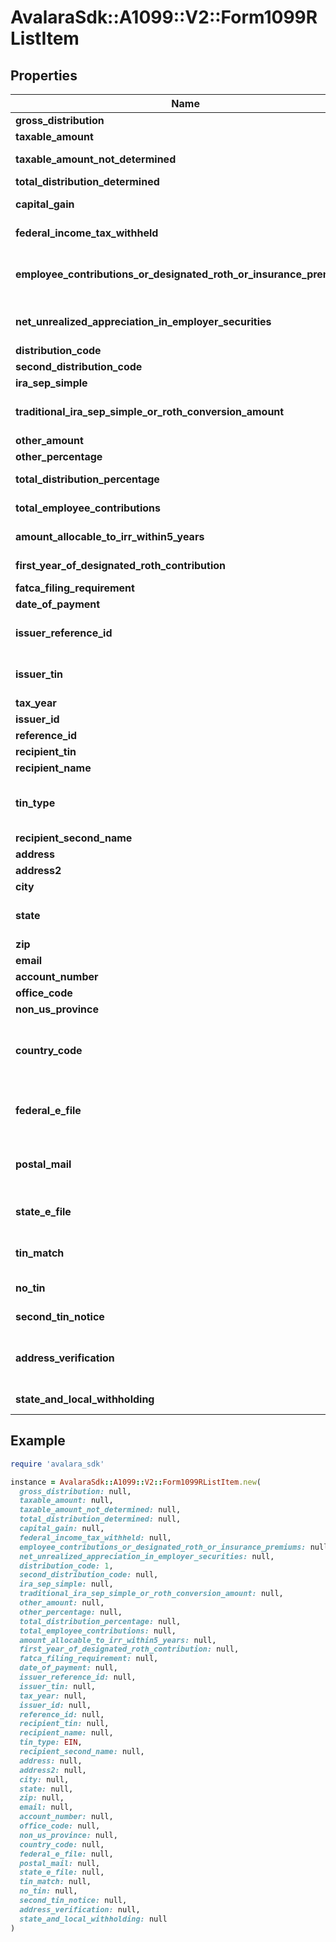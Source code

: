 # AvalaraSdk::A1099::V2::Form1099RListItem

## Properties

| Name | Type | Description | Notes |
| ---- | ---- | ----------- | ----- |
| **gross_distribution** | **Float** | Gross distribution | [optional] |
| **taxable_amount** | **Float** | Taxable amount | [optional] |
| **taxable_amount_not_determined** | **Boolean** | Taxable amount not determined | [optional] |
| **total_distribution_determined** | **Boolean** | Total distribution | [optional] |
| **capital_gain** | **Float** | Capital gain (included in Box 2a) | [optional] |
| **federal_income_tax_withheld** | **Float** | Federal income tax withheld | [optional] |
| **employee_contributions_or_designated_roth_or_insurance_premiums** | **Float** | Employee contributions/Designated Roth contributions or insurance premiums | [optional] |
| **net_unrealized_appreciation_in_employer_securities** | **Float** | Net unrealized appreciation in employer&#39;s securities | [optional] |
| **distribution_code** | **String** | Distribution code | [optional] |
| **second_distribution_code** | **String** | Second distribution code | [optional] |
| **ira_sep_simple** | **Boolean** | IRA/SEP/SIMPLE | [optional] |
| **traditional_ira_sep_simple_or_roth_conversion_amount** | **Float** | Traditional IRA/SEP/SIMPLE or Roth conversion amount | [optional] |
| **other_amount** | **Float** | Other amount | [optional] |
| **other_percentage** | **String** | Other percentage | [optional] |
| **total_distribution_percentage** | **String** | Total distribution percentage | [optional] |
| **total_employee_contributions** | **Float** | Total employee contributions | [optional] |
| **amount_allocable_to_irr_within5_years** | **Float** | Amount allocable to IRR within 5 years | [optional] |
| **first_year_of_designated_roth_contribution** | **Integer** | First year of designated Roth contribution | [optional] |
| **fatca_filing_requirement** | **Boolean** | FATCA filing requirement | [optional] |
| **date_of_payment** | **Time** | Date of payment | [optional] |
| **issuer_reference_id** | **String** | Issuer Reference ID. One of &#x60;issuerReferenceId&#x60; or &#x60;issuerTin&#x60; is required. | [optional] |
| **issuer_tin** | **String** | Issuer TIN. One of &#x60;issuerReferenceId&#x60; or &#x60;issuerTin&#x60; is required. | [optional] |
| **tax_year** | **Integer** | Tax year |  |
| **issuer_id** | **String** | Issuer ID | [optional] |
| **reference_id** | **String** | Reference ID | [optional] |
| **recipient_tin** | **String** | Recipient Tax ID Number | [optional] |
| **recipient_name** | **String** | Recipient name | [optional] |
| **tin_type** | **String** | Type of TIN (Tax ID Number). Will be one of:  * SSN  * EIN  * ITIN  * ATIN | [optional] |
| **recipient_second_name** | **String** | Recipient second name | [optional] |
| **address** | **String** | Address |  |
| **address2** | **String** | Address line 2 | [optional] |
| **city** | **String** | City |  |
| **state** | **String** | US state. Required if CountryCode is \&quot;US\&quot;. | [optional] |
| **zip** | **String** | Zip/postal code | [optional] |
| **email** | **String** | Recipient email address | [optional] |
| **account_number** | **String** | Account number | [optional] |
| **office_code** | **String** | Office code | [optional] |
| **non_us_province** | **String** | Foreign province | [optional] |
| **country_code** | **String** | Country code, as defined at https://www.irs.gov/e-file-providers/country-codes |  |
| **federal_e_file** | **Boolean** | Boolean indicating that federal e-filing should be scheduled for this form | [optional] |
| **postal_mail** | **Boolean** | Boolean indicating that postal mailing to the recipient should be scheduled for this form | [optional] |
| **state_e_file** | **Boolean** | Boolean indicating that state e-filing should be scheduled for this form | [optional] |
| **tin_match** | **Boolean** | Boolean indicating that TIN Matching should be scheduled for this form | [optional] |
| **no_tin** | **Boolean** | Indicates whether the recipient has no TIN | [optional] |
| **second_tin_notice** | **Boolean** | Second TIN notice in three years | [optional] |
| **address_verification** | **Boolean** | Boolean indicating that address verification should be scheduled for this form | [optional] |
| **state_and_local_withholding** | [**StateAndLocalWithholdingRequest**](StateAndLocalWithholdingRequest.md) | State and local withholding information | [optional] |

## Example

```ruby
require 'avalara_sdk'

instance = AvalaraSdk::A1099::V2::Form1099RListItem.new(
  gross_distribution: null,
  taxable_amount: null,
  taxable_amount_not_determined: null,
  total_distribution_determined: null,
  capital_gain: null,
  federal_income_tax_withheld: null,
  employee_contributions_or_designated_roth_or_insurance_premiums: null,
  net_unrealized_appreciation_in_employer_securities: null,
  distribution_code: 1,
  second_distribution_code: null,
  ira_sep_simple: null,
  traditional_ira_sep_simple_or_roth_conversion_amount: null,
  other_amount: null,
  other_percentage: null,
  total_distribution_percentage: null,
  total_employee_contributions: null,
  amount_allocable_to_irr_within5_years: null,
  first_year_of_designated_roth_contribution: null,
  fatca_filing_requirement: null,
  date_of_payment: null,
  issuer_reference_id: null,
  issuer_tin: null,
  tax_year: null,
  issuer_id: null,
  reference_id: null,
  recipient_tin: null,
  recipient_name: null,
  tin_type: EIN,
  recipient_second_name: null,
  address: null,
  address2: null,
  city: null,
  state: null,
  zip: null,
  email: null,
  account_number: null,
  office_code: null,
  non_us_province: null,
  country_code: null,
  federal_e_file: null,
  postal_mail: null,
  state_e_file: null,
  tin_match: null,
  no_tin: null,
  second_tin_notice: null,
  address_verification: null,
  state_and_local_withholding: null
)
```

